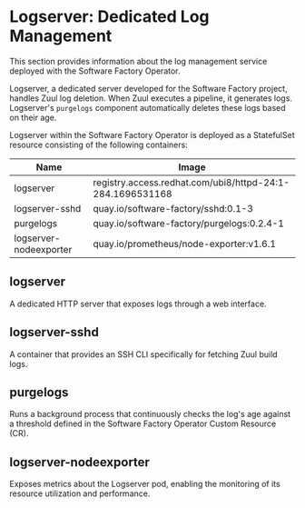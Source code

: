 # Logserver: Dedicated Log Management

This section provides information about the log management service deployed with the Software Factory Operator.

Logserver, a dedicated server developed for the Software Factory project, handles Zuul log deletion.
When Zuul executes a pipeline, it generates logs.
Logserver's `purgelogs` component automatically deletes these logs based on their age.

Logserver within the Software Factory Operator is deployed as a StatefulSet resource consisting of the following containers:

| Name | Image |
|---------|--------------------------|
| logserver | registry.access.redhat.com/ubi8/httpd-24:1-284.1696531168 |
| logserver-sshd | quay.io/software-factory/sshd:0.1-3 |
| purgelogs | quay.io/software-factory/purgelogs:0.2.4-1 |
| logserver-nodeexporter | quay.io/prometheus/node-exporter:v1.6.1 |

## logserver
A dedicated HTTP server that exposes logs through a web interface.
## logserver-sshd
A container that provides an SSH CLI specifically for fetching Zuul build logs.
## purgelogs
Runs a background process that continuously checks the log's age against a threshold defined in the Software Factory Operator Custom Resource (CR).
## logserver-nodeexporter
Exposes metrics about the Logserver pod, enabling the monitoring of its resource utilization and performance.
